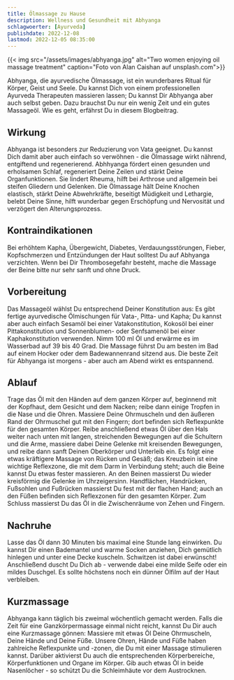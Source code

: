 ```yaml
---
title: Ölmassage zu Hause
description: Wellness und Gesundheit mit Abhyanga
schlagwoerter: [Ayurveda]
publishdate: 2022-12-08
lastmod: 2022-12-05 08:35:00
---
```


{{< img src="/assets/images/abhyanga.jpg" alt="Two women enjoying oil massage treatment" caption="Foto von Alan Caishan auf unsplash.com">}}

Abhyanga, die ayurvedische Ölmassage, ist ein wunderbares Ritual für Körper, Geist und Seele. Du kannst Dich von einem professionellen Ayurveda Therapeuten massieren lassen; Du kannst Dir Abhyanga aber auch selbst geben. Dazu brauchst Du nur ein wenig Zeit und ein gutes Massageöl. Wie es geht, erfährst Du in diesem Blogbeitrag.

## Wirkung

Abhyanga ist besonders zur Reduzierung von Vata geeignet. Du kannst Dich damit aber auch einfach so verwöhnen - die Ölmassage wirkt nährend, entgiftend und regenerierend. Abhhyanga fördert einen gesunden und erholsamen Schlaf, regeneriert Deine Zeilen und stärkt Deine Organfunktionen. Sie lindert Rheuma, hilft bei Arthrose und allgemein bei steifen Gliedern und Gelenken. Die Ölmassage hält Deine Knochen elastisch, stärkt Deine Abwehrkräfte, beseitigt Müdigkeit und Lethargie, belebt Deine Sinne, hilft wunderbar gegen Erschöpfung und Nervosität und verzögert den Alterungsprozess. 


## Kontraindikationen

Bei erhöhtem Kapha, Übergewicht, Diabetes, Verdauungsstörungen, Fieber, Kopfschmerzen und Entzündungen der Haut solltest Du auf Abhyanga verzichten. Wenn bei Dir Thrombosegefahr besteht, mache die Massage der Beine bitte nur sehr sanft und ohne Druck.


## Vorbereitung

Das Massageöl wählst Du entsprechend Deiner Konstitution aus: Es gibt fertige ayurvedische Ölmischungen für Vata-, Pitta- und Kapha; Du kannst aber auch einfach Sesamöl bei einer Vatakonstitution, Kokosöl bei einer Pittakonstitution und Sonnenblumen- oder Senfsamenöl bei einer Kaphakonstitution verwenden. Nimm 100 ml Öl und erwärme es im Wasserbad auf 39 bis 40 Grad. Die Massage führst Du am besten im Bad auf einem Hocker oder dem Badewannenrand sitzend aus. Die beste Zeit für Abhyanga ist morgens - aber auch am Abend wirkt es entspannend.

## Ablauf

Trage das Öl mit den Händen auf dem ganzen Körper auf, beginnend mit der Kopfhaut, dem Gesicht und dem Nacken; reibe dann einige Tropfen in die Nase und die Ohren. Massiere Deine Ohrmuscheln und den äußeren Rand der Ohrmuschel gut mit den Fingern; dort befinden sich Reflexpunkte für den gesamten Körper. Reibe anschließend etwas Öl über den Hals weiter nach unten mit langen, streichenden Bewegungen auf die Schultern und die Arme, massiere dabei Deine Gelenke mit kreisenden Bewegungen, und reibe dann sanft Deinen Oberkörper und Unterleib ein. Es folgt eine etwas kräftigere Massage von Rücken und Gesäß; das Kreuzbein ist eine wichtige Reflexzone, die mit dem Darm in Verbindung steht; auch die Beine kannst Du etwas fester massieren. An den Beinen massierst Du wieder kreisförmig die Gelenke im Uhrzeigersinn. Handflächen, Handrücken, Fußsohlen und Fußrücken massierst Du fest mit der flachen Hand; auch an den Füßen befinden sich Reflexzonen für den gesamten Körper. Zum Schluss massierst Du das Öl in die Zwischenräume von Zehen und Fingern. 

## Nachruhe

Lasse das Öl dann 30 Minuten bis maximal eine Stunde lang einwirken. Du kannst Dir einen Bademantel und warme Socken anziehen, Dich gemütlich hinlegen und unter eine Decke kuscheln. Schwitzen ist dabei erwünscht! Anschließend duscht Du Dich ab - verwende dabei eine milde Seife oder ein mildes Duschgel. Es sollte höchstens noch ein dünner Ölfilm auf der Haut verbleiben.


## Kurzmassage

Abhyanga kann täglich bis zweimal wöchentlich gemacht werden. Falls die Zeit für eine Ganzkörpermassage einmal nicht reicht, kannst Du Dir auch eine Kurzmassage gönnen: Massiere mit etwas Öl Deine Ohrmuscheln, Deine Hände und Deine Füße. Unsere Ohren, Hände und Füße haben zahlreiche Reflexpunkte und -zonen, die Du mit einer Massage stimulieren kannst. Darüber aktivierst Du auch die entsprechenden Körperbereiche, Körperfunktionen und Organe im Körper. Gib auch etwas Öl in beide Nasenlöcher - so schützt Du die Schleimhäute vor dem Austrocknen.

